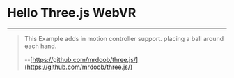 # Hello Three.js WebVR

---

> This Example adds in motion controller support. placing a ball around each hand.
>
> --[https://github.com/mrdoob/three.js/](https://github.com/mrdoob/three.js/)

<canvas/>
